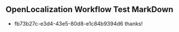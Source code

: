 ## OpenLocalization Workflow Test MarkDown
* fb73b27c-e3d4-43e5-80d8-e1c84b9394d6 thanks!

<!--HONumber=Jul16_HO5-->


